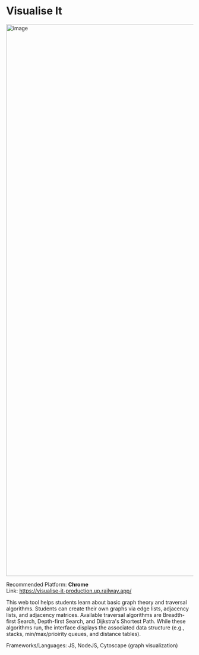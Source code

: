 # Visualise It

<img width="1484" alt="image" src="https://user-images.githubusercontent.com/54029493/193501179-a06eb502-d0ee-4b6e-98fc-ff7693ea88b0.png">

Recommended Platform: <b>Chrome</b> <br>
Link: https://visualise-it-production.up.railway.app/

This web tool helps students learn about basic graph theory and traversal algorithms. Students can create their own graphs via edge lists, adjacency lists, 
and adjacency matrices. Available traversal algorithms are Breadth-first Search, Depth-first Search, and Dijkstra's Shortest Path. While these algorithms
run, the interface displays the associated data structure (e.g., stacks, min/max/prioirity queues, and distance tables). <br>

Frameworks/Languages: JS, NodeJS, Cytoscape (graph visualization)
